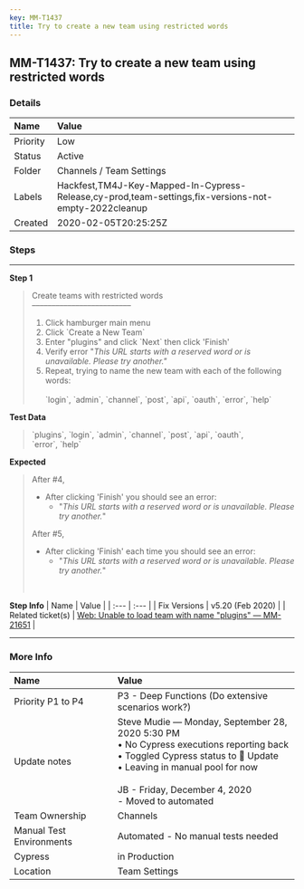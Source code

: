 ```yaml
---
key: MM-T1437
title: Try to create a new team using restricted words
---
```


## MM-T1437: Try to create a new team using restricted words

### Details

| Name     | Value                                                                                                |
| :------- | :--------------------------------------------------------------------------------------------------- |
| Priority | Low                                                                                                  |
| Status   | Active                                                                                               |
| Folder   | Channels / Team Settings                                                                             |
| Labels   | Hackfest,TM4J-Key-Mapped-In-Cypress-Release,cy-prod,team-settings,fix-versions-not-empty-2022cleanup |
| Created  | 2020-02-05T20:25:25Z                                                                                 |

### Steps

<hr/>

**Step 1**

> <article>Create teams with restricted words<br>–––––––––––––––––––––––––<br><ol><li>Click hamburger main menu</li><li>Click `Create a New Team`</li><li>Enter "plugins" and click `Next` then click 'Finish'</li><li>Verify error "<em>This URL starts with a reserved word or is unavailable. Please try another."</em></li><li>Repeat, trying to name the new team with each of the following words:<br><br>`login`, `admin`, `channel`, `post`, `api`, `oauth`, `error`, `help`</li></ol></article>

**Test Data**

> <article>`plugins`, `login`, `admin`, `channel`, `post`, `api`, `oauth`,<br>`error`, `help`</article>

**Expected**

> <article>After #4,<br><ul><li>After clicking 'Finish' you should see an error:<ul><li>"<em>This URL starts with a reserved word or is unavailable. Please try another.</em>"</li></ul></li></ul>After #5,<br><ul><li>After clicking 'Finish' each time you should see an error:<ul><li>"<em>This URL starts with a reserved word or is unavailable. Please try another.</em>"</li></ul></li></ul><br></article>

**Step Info**
| Name | Value |
| :--- | :--- |
| Fix Versions | v5.20 (Feb 2020) |
| Related ticket(s) | <a href="https://mattermost.atlassian.net/browse/MM-21651" rel="noopener noreferrer" target="_blank">Web: Unable to load team with name "plugins" — MM-21651</a> |

<hr/>

### More Info

| Name                     | Value                                                                                                                                                                                                                               |
| :----------------------- | :---------------------------------------------------------------------------------------------------------------------------------------------------------------------------------------------------------------------------------- |
| Priority P1 to P4        | P3 - Deep Functions (Do extensive scenarios work?)                                                                                                                                                                                  |
| Update notes             | Steve Mudie — Monday, September 28, 2020 5:30 PM<br>• No Cypress executions reporting back<br>• Toggled Cypress status to 🔧 Update<br>• Leaving in manual pool for now<br><br>JB - Friday, December 4, 2020<br>- Moved to automated |
| Team Ownership           | Channels                                                                                                                                                                                                                            |
| Manual Test Environments | Automated - No manual tests needed                                                                                                                                                                                                  |
| Cypress                  | in Production                                                                                                                                                                                                                       |
| Location                 | Team Settings                                                                                                                                                                                                                       |
